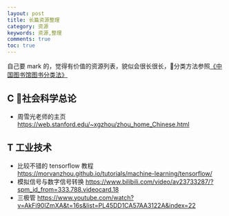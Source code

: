 ```yaml
---
layout: post
title: 长篇资源整理
category: 资源
keywords: 资源,整理
comments: true
toc: true
---
```

自己要 mark 的，觉得有价值的资源列表，貌似会很长很长，分类方法参照[《中国图书馆图书分类法》](https://baike.baidu.com/item/%E4%B8%AD%E5%9B%BD%E5%9B%BE%E4%B9%A6%E9%A6%86%E5%9B%BE%E4%B9%A6%E5%88%86%E7%B1%BB%E6%B3%95/1919634?fromtitle=%E3%80%8A%E4%B8%AD%E5%9B%BD%E5%9B%BE%E4%B9%A6%E9%A6%86%E5%9B%BE%E4%B9%A6%E5%88%86%E7%B1%BB%E6%B3%95%E3%80%8B&fromid=5697985)

## C 社会科学总论
- 周雪光老师的主页 https://web.stanford.edu/~xgzhou/zhou_home_Chinese.html

## T 工业技术
- 比较不错的 tensorflow 教程 https://morvanzhou.github.io/tutorials/machine-learning/tensorflow/
- 模拟信号与数字信号转换 https://www.bilibili.com/video/av23733287/?spm_id_from=333.788.videocard.18
- 三极管 https://www.youtube.com/watch?v=AkFi90lZmXA&t=16s&list=PL45DD1CA57AA3122A&index=22